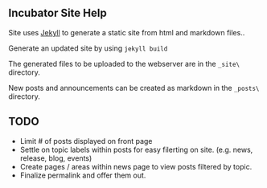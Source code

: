 ## Incubator Site Help

Site uses [Jekyll](https://jekyll.rb) to generate a static site from html and markdown files..

Generate an updated site by using `jekyll build`

The generated files to be uploaded to the webserver are in the `_site\` directory.

New posts and announcements can be created as markdown in the `_posts\` directory.

## TODO

* Limit # of posts displayed on front page
* Settle on topic labels within posts for easy filerting on site. (e.g. news, release, blog, events)
* Create pages / areas within news page to view posts filtered by topic.
* Finalize permalink and offer them out.
